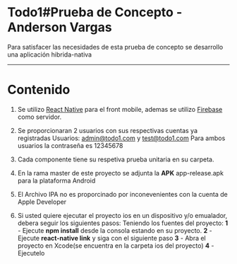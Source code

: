 # Todo1#Prueba de Concepto - Anderson Vargas

 Para satisfacer las necesidades de esta prueba de concepto se desarrollo una aplicación hibrida-nativa

---

# Contenido

1) Se utilizo [React Native](https://facebook.github.io/react-native/) para el front mobile, ademas se utilizo [Firebase](https://firebase.google.com/) como servidor.

2) Se proporcionaran 2 usuarios con sus respectivas cuentas ya registradas
        Usuarios: admin@todo1.com y test@todo1.com
        Para ambos usuarios la contraseña es 12345678

3) Cada componente tiene su respetiva prueba unitaria en su carpeta.

4) En la rama master de este proyecto se adjunta la  **APK** app-release.apk para la plataforma Android

5) El Archivo IPA no es proporcinado por inconevenientes con la cuenta de Apple Developer

6) Si usted quiere ejecutar el proyecto ios en un dispositivo y/o emualador, debera seguir los siguientes pasos:
   Teniendo los fuentes del proyecto:
        **1** - Ejecute **npm install** desde la consola estando en su proyecto.
        **2** - Ejecute **react-native link** y siga con el siguiente paso
        **3** - Abra el proyecto en Xcode(se encuentra en la carpeta ios del proyecto)
        **4** - Ejecutelo